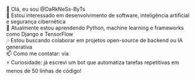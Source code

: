👋 Olá, eu sou @DaRkNeSs-ByTs <br>
👀 Estou interessado em desenvolvimento de software, inteligência artificial e segurança cibernética <br>
🌱 Atualmente estou aprendendo Python, machine learning e frameworks como Django e TensorFlow <br>
🎶 Estou buscando colaborar em projetos open-source de backend ou IA generativa <br>
📫 Como me contatar: via  <br>
⚡ Curiosidade: já escrevi um bot que automatiza tarefas repetitivas em menos de 50 linhas de código! <br>
<!---
DaRkNeSs-ByTs/DaRkNeSs-ByTs is a ✨ special ✨ repository because its `README.md` (this file) appears on your GitHub profile.
You can click the Preview link to take a look at your changes.
--->
